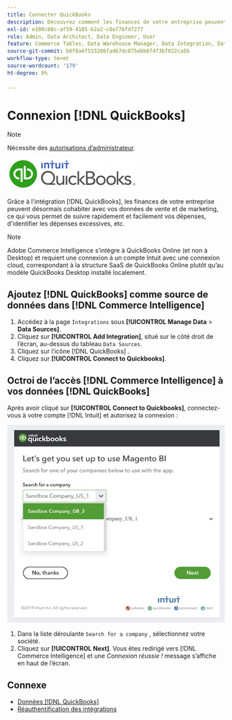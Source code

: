```yaml
---
title: Connecter QuickBooks
description: Découvrez comment les finances de votre entreprise peuvent désormais s’intégrer à vos données de vente et de marketing, ce qui vous permet de suivre rapidement et facilement vos dépenses, d’identifier les dépenses excessives, etc.
exl-id: e100c88c-af59-4185-b2a2-c8e77bfd7277
role: Admin, Data Architect, Data Engineer, User
feature: Commerce Tables, Data Warehouse Manager, Data Integration, Data Import/Export
source-git-commit: b6f8a4f533286fad67dc875ebb6f4f3b7022ca5b
workflow-type: tm+mt
source-wordcount: '179'
ht-degree: 0%

---
```


# Connexion [!DNL QuickBooks]

>[!NOTE]
>
>Nécessite des [autorisations d’administrateur](../../../administrator/user-management/user-management.md).

![Logo QuickBooks](../../../assets/Quickbooks.png)

Grâce à l&#39;intégration [!DNL QuickBooks], les finances de votre entreprise peuvent désormais cohabiter avec vos données de vente et de marketing, ce qui vous permet de suivre rapidement et facilement vos dépenses, d&#39;identifier les dépenses excessives, etc.

>[!NOTE]
>
>Adobe Commerce Intelligence s’intègre à QuickBooks Online (et non à Desktop) et requiert une connexion à un compte Intuit avec une connexion cloud, correspondant à la structure SaaS de QuickBooks Online plutôt qu’au modèle QuickBooks Desktop installé localement.

## Ajoutez [!DNL QuickBooks] comme source de données dans [!DNL Commerce Intelligence]

1. Accédez à la page `Integrations` sous **[!UICONTROL Manage Data** > **Data Sources]**.
1. Cliquez sur **[!UICONTROL Add Integration]**, situé sur le côté droit de l’écran, au-dessus du tableau `Data Sources`.
1. Cliquez sur l’icône [!DNL QuickBooks] .
1. Cliquez sur **[!UICONTROL Connect to Quickbooks]**.

## Octroi de l’accès [!DNL Commerce Intelligence] à vos données [!DNL QuickBooks]

Après avoir cliqué sur **[!UICONTROL Connect to Quickbooks]**, connectez-vous à votre compte [!DNL Intuit] et autorisez la connexion :

![Page d’intégration QuickBooks App Store](../../../assets/QuickBooks_App_Store_1.jpg)

1. Dans la liste déroulante `Search for a company` , sélectionnez votre société.
1. Cliquez sur **[!UICONTROL Next]**. Vous êtes redirigé vers [!DNL Commerce Intelligence] et une *Connexion réussie !* message s’affiche en haut de l’écran.

## Connexe

* [Données  [!DNL QuickBooks] ](../integrations/quickbooks-data.md)
* [Réauthentification des intégrations](https://experienceleague.adobe.com/docs/commerce-knowledge-base/kb/how-to/mbi-reauthenticating-integrations.html)
